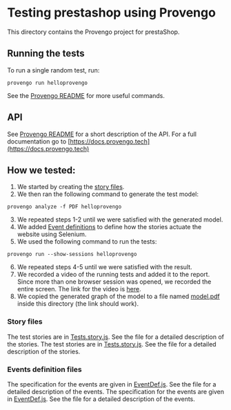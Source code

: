 # Testing prestashop using Provengo
This directory contains the Provengo project for prestaShop.



## Running the tests
To run a single random test, run:
```shell 
provengo run helloprovengo
```

See the [Provengo README](prestashop/README.md) for more useful commands.

## API
See [Provengo README](prestashop/README.md) for a short description of the API.
For a full documentation go to [https://docs.provengo.tech](https://docs.provengo.tech)

## How we tested:
1. We started by creating the [story files](prestashop/spec/js/AdminChangeQuantity.story.js).
2. We then ran the following command to generate the test model:
```shell
provengo analyze -f PDF helloprovengo   
```
3. We repeated steps 1-2 until we were satisfied with the generated model.
4. We added [Event definitions](prestashop/spec/js/AdminChangeQuantity.EventDef.js) to define how the stories actuate the website using Selenium.
5. We used the following command to run the tests:
```shell
provengo run --show-sessions helloprovengo
```
6. We repeated steps 4-5 until we were satisfied with the result.
7. We recorded a video of the running tests and added it to the report. Since more than one browser session was opened, we recorded the entire screen. The link for the video is [here](https://drive.google.com/file/d/1nwVwHWa8H8IYqo8BjGE5Qu4g_acUl_PO/view?usp=sharing).
8. We copied the generated graph of the model to a file named [model.pdf](model.pdf) inside this directory (the link should work).

### Story files
The test stories are in [Tests.story.js](prestashop/spec/js/AdminChangeQuantity.story.js). See the file for a detailed description of the stories.
The test stories are in [Tests.story.js](prestashop/spec/js/UserAddProductToCart.story.js). See the file for a detailed description of the stories.


### Events definition files
The specification for the events are given in [EventDef.js](prestashop/spec/js/AdminChangeQuantity.EventDef.js). See the file for a detailed description of the events.
The specification for the events are given in [EventDef.js](prestashop/spec/js/UserAddProductToCart.EventDef.js). See the file for a detailed description of the events.

